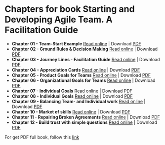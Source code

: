 # Chapters for book **Starting and Developing Agile Team. A Facilitation Guide**

* **Chapter 01 - Team-Start Example** [Read online](chapter_file/chapter1.md) | Download [PDF](chapter_file/chapter1.pdf)
* **Chapter 02 - Ground Rules & Decision Making** [Read online](chapter_file/chapter2.md) | Download [PDF](chapter_file/chapter2.pdf)
* **Chapter 03 - Journey Lines - Facilitation Guide** [Read online](chapter_file/chapter3.md) | Download [PDF](chapter_file/chapter3.pdf)
* **Chapter 04 - Appreciation Cards** [Read online](chapter_file/chapter4.md) | Download [PDF](chapter_file/chapter4.pdf)
* **Chapter 05 - Product Goals for Teams** [Read online](chapter_file/chapter5.md) | Download [PDF](chapter_file/chapter5.pdf)
* **Chapter 06 - Organizational Goals for Teams** [Read online](chapter_file/chapter6.md) | Download [PDF](chapter_file/chapter6.pdf)
* **Chapter 07 - Individual Goals** [Read online](chapter_file/chapter7.md) | Download [PDF](chapter_file/chapter7.pdf)
* **Chapter 08 - Individual Goals** [Read online](chapter_file/chapter8.md) | Download [PDF](chapter_file/chapter8.pdf)
* **Chapter 09 - Balancing Team- and Individual work** [Read online](chapter_file/chapter9.md) | Download [PDF](chapter_file/chapter9.pdf)
* **Chapter 10 - Market of skills** [Read online](chapter_file/chapter10.md) | Download [PDF](chapter_file/chapter10.pdf)
* **Chapter 11 - Repairing Broken Agreements** [Read online](chapter_file/chapter11.md) | Download [PDF](chapter_file/chapter10.pdf)
* **Chapter 12 - Build trust with simple questions** [Read online](chapter_file/chapter12.md) | Download [PDF](chapter_file/chapter12.pdf)

For get PDF full book, follow this [link](single_file/agile_full.pdf)

